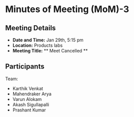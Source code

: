 
# Minutes of Meeting (MoM)-3

## Meeting Details
- **Date and Time:** Jan 29th, 5:15 pm
- **Location:** Products labs
- **Meeting Title:** ** Meet Cancelled **

## Participants
Team: 
-  Karthik Venkat
-  Mahendraker Arya
- Varun Alokam
- Akash Sigullapalli
- Prashant Kumar


